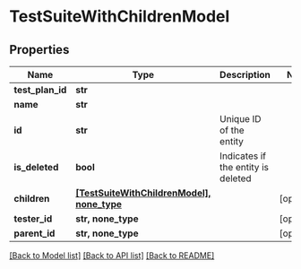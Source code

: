 # TestSuiteWithChildrenModel


## Properties
Name | Type | Description | Notes
------------ | ------------- | ------------- | -------------
**test_plan_id** | **str** |  | 
**name** | **str** |  | 
**id** | **str** | Unique ID of the entity | 
**is_deleted** | **bool** | Indicates if the entity is deleted | 
**children** | [**[TestSuiteWithChildrenModel], none_type**](TestSuiteWithChildrenModel.md) |  | [optional] 
**tester_id** | **str, none_type** |  | [optional] 
**parent_id** | **str, none_type** |  | [optional] 

[[Back to Model list]](../README.md#documentation-for-models) [[Back to API list]](../README.md#documentation-for-api-endpoints) [[Back to README]](../README.md)



